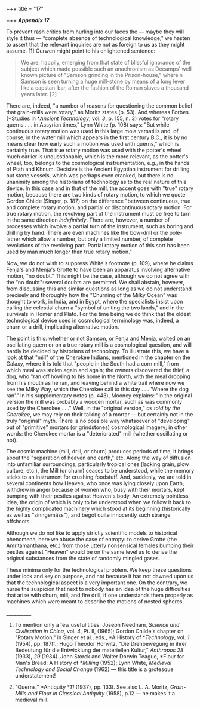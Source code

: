 +++
title = "17"

+++
***Appendix 17***  


To prevent rash critics from hurling into our faces the — maybe they will style it thus — “complete absence of technological knowledge," we hasten to assert that the relevant inquiries are not as foreign to us as they might assume. \[1\]  Curwen might point to his enlightened sentence: 
>  
> We are, happily, emerging from that state of blissful ignorance of the subject which made possible such an anachronism as Décamps' well-known picture of "Samson grinding in the Prison-house," wherein Samson is seen turning a huge mill-stone by means of a long lever like a capstan-bar, after the fashion of the Roman slaves a thousand years later. \[2\]

There are, indeed, "a number of reasons for questioning the common belief that grain-mills were rotary," as Moritz states \(p. 53\). And whereas Forbes \(*Studies in **Ancient Technology*, vol. *3*, p. 155, n. 3\) votes for "rotary querns . . . in Assyrian times," Lynn White \(p. 108\) says: "But while continuous rotary motion was used in this large mola versatilis and, of course, in the water mill which appears in the first century B.C., it is by no means clear how early such a motion was used with querns," which is certainly true. That true rotary motion was used with the potter's wheel much earlier is unquestionable, which is the more relevant, as the potter's wheel, too, belongs to the cosmological instrumentation, e.g., in the hands of Ptah and Khnum. Decisive is the Ancient Egyptian instrument for drilling out stone vessels, which was perhaps even cranked, but there is no unanimity among the historians of technology as to the real nature of this device. In this case and in that of the mill, the accent goes with "true" rotary motion, because there are two kinds of rotary motion, to which we quote Gordon Childe \(Singer, p. 187\) on the difference "between continuous, true and complete rotary motion, and partial or discontinuous rotary motion. For true rotary motion, the revolving part of the instrument must be free to turn in the same direction *indefinitely*. There are, however, a number of processes which involve a partial turn of the instrument, such as boring and drilling by hand. There are even machines like the bow-drill or the pole-lather which allow a number, but only a limited number, of complete revolutions of the revolving part. Partial rotary motion of this sort has been used by man much longer than true rotary motion."

Now, we do not wish to suppress White's footnote \(p. 109\), where he claims Fenja's and Menja's Grotte to have been an apparatus involving alternative motion, "no doubt." This might be the case, although we do not agree with the “no doubt": several doubts are permitted. We shall abstain, however, from discussing this and similar questions as long as we do not understand precisely and thoroughly how the "Churning of the Milky Ocean" was thought to work, in India, and in Egypt, where the specialists insist upon calling the celestial churn a "symbol of uniting the two lands," and in the survivals in Homer and Plato. For the time being we do think that the oldest technological device used in cosmological terminology was, indeed, a churn or a drill, implicating alternative motion.

The point is this: whether or not Samson, or Fenja and Menja, waited on an oscillating quern or on a true rotary mill is a cosmological question, and will hardly be decided by historians of technology. To illustrate this, we have a look at that "mill" of the Cherokee Indians, mentioned in the chapter on the Galaxy, where it is told that "people in the South had a corn mill," from which meal was stolen again and again; the owners discovered the thief, a dog, who "ran off howling to his home in the North, with the meal dropping from his mouth as he ran, and leaving behind a white trail where now we see the Milky Way, which the Cherokee call to this day . . . 'Where the dog ran'." In his supplementary notes \(p. 443\), Mooney explains: "In the original version the mill was  probably a wooden mortar, such as was commonly used by the Cherokee . . ." Well, in the "original version," *as told by the Cherokee*, we may rely on their talking of a mortar — but certainly not in the truly "original" myth. There is no possible way whatsoever of "developing" out of "primitive" mortars \(or grindstones\) cosmological imagery; in other words: the Cherokee mortar is a "deteriorated" mill \(whether oscillating or not\).

The cosmic machine \(mill, drill, or churn\) produces periods of time, it brings about the "separation of heaven and earth," etc. Along the way of diffusion into unfamiliar surroundings, particularly tropical ones \(lacking grain, plow culture, etc.\), the Mill \(or churn\) ceases to be understood, while the memory sticks to an instrument for crushing foodstuff. And, suddenly, we are told in several continents how Heaven, who once was lying closely upon Earth, withdrew in anger because of women who, busy with their mortars, kept bumping with their pestles against Heaven's body. An extremely pointless idea, the origin of which is only to be understood when we follow it back to the highly complicated machinery which stood at its beginning \(historically as well as "sinngemäss"\), and begot quite innocently such strange offshoots.

Although we do not like to apply strictly scientific models to historical phenomena, here we abuse the case of entropy: to derive Grotte \(the Amritamanthana, etc.\) from those utterly nonsensical females bumping their pestles against "Heaven" would be on the same level as to derive the original substances from the state of randomly mingled gases.

These minima only for the technological problem. We keep these questions under lock and key on purpose, and not because it has not dawned upon us that the technological aspect is a very important one. On the contrary, we nurse the suspicion that next to nobody has an idea of the huge difficulties that arise with churn, mill, and fire drill, if one understands them properly as machines which were meant to describe the motions of nested spheres.

**\_\_\_\_\_\_\_\_\_\_**

1. To mention only a few useful titles: Joseph Needham, *Science and Civilisation in China*, vol. *4*, Pt. II, \(1965\); Gordon Childe's chapter on "Rotary Motion," in Singer et al., eds., *A History of **Technology*, vol. *1* \(1954\), pp. 187ff.; Hugo Theodor Horwitz, "Die Drehbewegung in ihrer Bedeutung für die Entwicklung der materiellen Kultur," *Anthropos* *28* \(1933\), *29* \(1934\). John Storck and Walter Dorwin Teague, *Flour for Man's Bread: A History of **Milling* \(1952\); Lynn White, *Medieval Technology and Social Change* \(1962\) — this title is a grotesque understatement\!

2. "Querns," *Antiquity **11* \(1937\), pp. 133f. See also L. A. Moritz, *Grain-Mills and Flour in Classical Antiquity* \(1958\), p.12 — he makes it a medieval mill.



